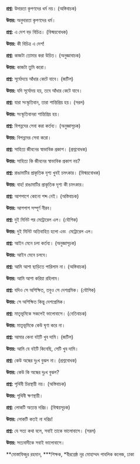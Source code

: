 **প্রশ্ন:** উদারতা কৃপণদের ধর্ম নয়। (অস্তিবাচক)

**উত্তর:** অনুদারতা কৃপণদের ধর্ম।

**প্রশ্ন:** এ দেশ বড় বিচিত্র। (বিস্ময়বোধক)

**উত্তর:** কী বিচিত্র এ দেশ!

**প্রশ্ন:** কাজটা তোমার করা উচিত। (অনুজ্ঞাবাচক)

**উত্তর:** কাজটা তুমি করো।

**প্রশ্ন:** সূর্যোদয়ে আঁধার কেটে যাবে। (জটিল)

**উত্তর:** যদি সূর্যোদয় হয়, তবে আঁধার কেটে যাবে।

**প্রশ্ন:** যারা সংস্কৃতিবান, তারা শান্তিপ্রিয় হয়। (সরল)

**উত্তর:** সংস্কৃতিবানরা শান্তিপ্রিয় হয়।

**প্রশ্ন:** বিপন্নদের সেবা করা কর্তব্য। (অনুজ্ঞাসূচক)

**উত্তর:** বিপন্নদের সেবা করো।

**প্রশ্ন:** সাহিত্য জীবনের স্বাভাবিক প্রকাশ। (প্রশ্নবোধক)

**উত্তর:** সাহিত্য কি জীবনের স্বাভাবিক প্রকাশ নয়?

**প্রশ্ন:** রাঙামাটির প্রাকৃতিক দৃশ্য খুবই চমৎকার। (বিস্ময়বোধক)

**উত্তর:** বাহ! রাঙামাটির প্রাকৃতিক দৃশ্য কী চমৎকার।

**প্রশ্ন:** আশপাশে কোনো শব্দ নেই। (অস্তিবাচক)

**উত্তর:** আশপাশ সম্পূর্ণ নীরব।

**প্রশ্ন:** দুই মিনিট পর মেট্রোরেল এল। (যৌগিক)

**উত্তর:** দুই মিনিট অতিবাহিত হলো এবং  মেট্রোরেল এল।

**প্রশ্ন:** আইন মেনে চলা কর্তব্য। (অনুজ্ঞাসূচক)

**উত্তর:** আইন মেনে চলবে।

**প্রশ্ন:** আমি আশা ছাড়িতে পারিলাম না। (অস্তিবাচক)

**উত্তর:** আমি আশা করিয়া রহিলাম।

**প্রশ্ন:** যদিও সে অশিক্ষিত, তবুও সে দেশপ্রমিক। (যৌগিক)

**উত্তর:** সে অশিক্ষিত কিন্তু দেশপ্রেমিক।

**প্রশ্ন:** মাতৃভূমিকে সকলেই ভালোবাসে। (নেতিবাচক)

**উত্তর:** মাতৃভূমিকে কেউ ঘৃণা করে না।

**প্রশ্ন:** আমার কেনা বইটি খুব দামি। (জটিল)

**উত্তর:** আমি যে বইটি কিনেছি, সেটি খুব দামি।

**প্রশ্ন:** কেউ অন্ধের দুঃখ বুঝল না। (প্রশ্নবোধক)

**উত্তর:** কেউ কি অন্ধের দুঃখ বুঝল?

**প্রশ্ন:** পৃথিবী চিরস্থায়ী নয়। (অস্তিবাচক)

**উত্তর:** পৃথিবী ক্ষণস্থায়ী।

**প্রশ্ন:** লোকটি অত্যন্ত দরিদ্র। (বিস্ময়সূচক)

**উত্তর:** লোকটি কতই না দরিদ্র!

**প্রশ্ন:** যে সত্য কথা বলে, সবাই তাকে ভালোবাসে। (সরল)

**উত্তর:** সত্যবাদীকে সবাই ভালোবাসে।

**মোস্তাফিজুর রহমান, ***শিক্ষক, *বীরশ্রেষ্ঠ নূর মোহাম্মদ পাবলিক কলেজ, ঢাকা
